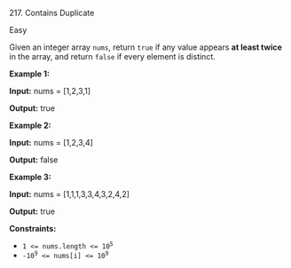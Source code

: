 217\. Contains Duplicate

Easy

Given an integer array `nums`, return `true` if any value appears **at least twice** in the array, and return `false` if every element is distinct.

**Example 1:**

**Input:** nums = [1,2,3,1]

**Output:** true 

**Example 2:**

**Input:** nums = [1,2,3,4]

**Output:** false 

**Example 3:**

**Input:** nums = [1,1,1,3,3,4,3,2,4,2]

**Output:** true 

**Constraints:**

*   <code>1 <= nums.length <= 10<sup>5</sup></code>
*   <code>-10<sup>9</sup> <= nums[i] <= 10<sup>9</sup></code>
